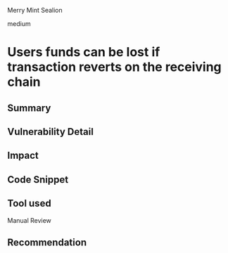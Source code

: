 Merry Mint Sealion

medium

# Users funds can be lost if transaction reverts on the receiving chain

## Summary

## Vulnerability Detail

## Impact

## Code Snippet

## Tool used

Manual Review

## Recommendation

